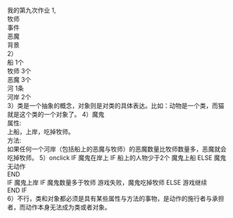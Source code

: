 我的第九次作业
1,     
牧师   
事件  
恶魔   
背景   
2）  
船 1个   
牧师 3个   
恶魔 3个  
河 1条  
河岸 2个  
3）类是一个抽象的概念，对象则是对类的具体表达。比如：动物是一个类，而猫就是这个类的一个对象了。 
4）魔鬼  
属性:   
上船，上岸，吃掉牧师。   
方法:  
如果任何一个河岸（包括船上的恶魔与牧师）的恶魔数量比牧师数量多，恶魔就会吃掉牧师。
5）onclick
IF 魔鬼在岸上 IF 船上的人物少于2个 魔鬼上船 ELSE 魔鬼无动作  
END   
IF 魔鬼上岸 IF 魔鬼数量多于牧师 游戏失败，魔鬼吃掉牧师 ELSE 游戏继续  
END IF  
6）不行，类和对象都必须是具有某些属性与方法的事物，是动作的施行者与承担者，而动作本身无法成为类或者对象。
